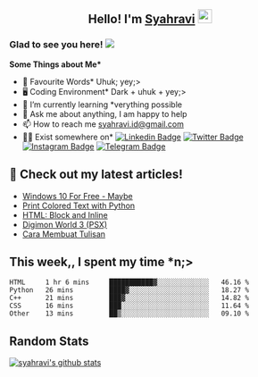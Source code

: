 <h2 align="center">Hello! I'm <a href="https://syahravi.github.io" target="_blank">Syahravi</a> <img src="https://media.giphy.com/media/hvRJCLFzcasrR4ia7z/giphy.gif" width="25px"></h2>

### Glad to see you here! ![](https://visitor-badge.glitch.me/badge?page_id=syahravi.syahravi)

<b> Some Things about Me*</b>
- 💬 Favourite Words\* Uhuk; yey;>
- 🖥️ Coding Environment\* Dark + uhuk + yey;>
- 🌱 I’m currently learning \*verything possible
- 👀 Ask me about anything, I am happy to help
- 📫 How to reach me syahravi.id@gmail.com
- 👨‍💻 Exist somewhere on\* 
[![Linkedin Badge](https://img.shields.io/badge/-LinkedIn-0e76a8?style=flat-square&logo=Linkedin&logoColor=white)](https://linkedin.com/in/syahravi/)
[![Twitter Badge](https://img.shields.io/badge/-Twitter-00acee?style=flat-square&logo=Twitter&logoColor=white)](https://twitter.com/syahraavi/)
[![Instagram Badge](https://img.shields.io/badge/-Instagram-e4405f?style=flat-square&logo=Instagram&logoColor=white)](https://instagram.com/syahraavi)
[![Telegram Badge](https://img.shields.io/badge/-Telegram-0088cc?style=flat-square&logo=Telegram&logoColor=white)](https://t.me/syahravi)
## 📝 Check out my latest articles!
<!-- BLOG-POST-LIST:START -->
- [Windows 10 For Free - Maybe](https://syahravi.my.id/windows-10-free/)
- [Print Colored Text with Python](https://syahravi.my.id/colorama/)
- [HTML: Block and Inline](https://syahravi.my.id/html-block-inline/)
- [Digimon World 3 &lpar;PSX&rpar;](https://syahravi.my.id/digimon-world-3/)
- [Cara Membuat Tulisan](https://syahravi.my.id/cara-membuat-tulisan/)
<!-- BLOG-POST-LIST:END -->

## This week,, I spent my time \*n;>
<!--START_SECTION:waka-->
```text
HTML     1 hr 6 mins     ███████████▓░░░░░░░░░░░░░   46.16 % 
Python   26 mins         ████▓░░░░░░░░░░░░░░░░░░░░   18.27 % 
C++      21 mins         ███▓░░░░░░░░░░░░░░░░░░░░░   14.82 % 
CSS      16 mins         ███░░░░░░░░░░░░░░░░░░░░░░   11.64 % 
Other    13 mins         ██▒░░░░░░░░░░░░░░░░░░░░░░   09.10 % 
```
<!--END_SECTION:waka-->

## Random Stats
[![syahravi's github stats](https://github-readme-stats.vercel.app/api?username=syahravi&show_icons=true&theme=synthwave)](https://github.com/syahravi/)
